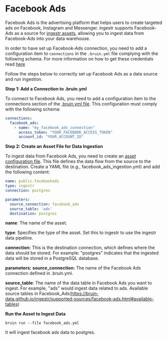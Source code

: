# Facebook Ads
Facebook Ads is the advertising platform that helps users to create targeted ads on Facebook, Instagram and Messenger.
ingestr supports Facebook-Ads as a source for [ingestr assets](https://bruin-data.github.io/bruin/assets/ingestr.html), allowing you to ingest data from Facebook-Ads into your data warehouse.

In order to have set up Facebook-Ads connection, you need to add a configuration item to `connections` in the `.bruin.yml` file complying with the following schema. For more information on how to get these credentials read [here](https://bruin-data.github.io/ingestr/supported-sources/facebook-ads.html)

Follow the steps below to correctly set up Facebook Ads as a data source and run ingestion.

**Step 1: Add a Connection to .bruin.yml**

To connect to Facebook Ads, you need to add a configuration item to the connections section of the [.bruin.yml file](https://bruin-data.github.io/bruin/connections/overview.html). This configuration must comply with the following schema:

```yaml
connections:
  facebook_ads:
    - name: "my_facebook_ads_connection"
      access_token: "YOUR_FACEBOOK_ACCESS_TOKEN"
      account_id: "YOUR_ACCOUNT_ID"
```

**Step 2: Create an Asset File for Data Ingestion**

To ingest data from Facebook Ads, you need to create an [asset configuration file](https://bruin-data.github.io/bruin/assets/ingestr.html#template). This file defines the data flow from the source to the destination. Create a YAML file (e.g., facebook_ads_ingestion.yml) and add the following content:

```yaml
name: public.facebookads
type: ingestr
connection: postgres

parameters:
  source_connection: facebook_ads
  source_table: 'ads'
  destination: postgres
```

**name**: The name of the asset.

**type**: Specifies the type of the asset. Set this to ingestr to use the ingestr data pipeline.

**connection:** This is the destination connection, which defines where the data should be stored. For example: "postgres" indicates that the ingested data will be stored in a PostgreSQL database.

**parameters:**
**source_connection:** The name of the Facebook Ads connection defined in .bruin.yml.

**source_table**: The name of the data table in Facebook Ads you want to ingest. For example, "ads" would ingest data related to ads. Available source tables in Facebook_Ads(https://bruin-data.github.io/ingestr/supported-sources/facebook-ads.html#available-tables)


**Run the Asset to Ingest Data**
```
bruin run --file facebook_ads.yml
```
It will ingest facebook ads data to postgres. 